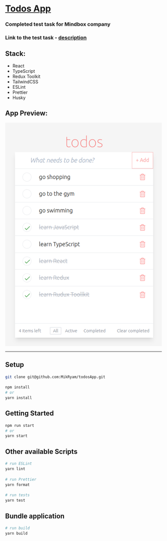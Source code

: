 # [Todos App](https://todos-app-o96h.vercel.app/)
### Completed test task for Mindbox company 

### Link to the test task - [description](https://docs.google.com/document/d/1jq5yCrQJRHaRG4TabGhDITDMteYuLWG_LjlR9HmB5ac/edit)


## Stack:
- React
- TypeScript
- Redux Toolkit
- TailwindCSS
- ESLint
- Prettier
- Husky


## App Preview:

![Todos App](./preview_images/appPreview.png "App Preview")

---

## Setup

```bash
git clone git@github.com:MikRyam/todosApp.git

npm install
# or
yarn install
```

## Getting Started

```bash
npm run start
# or
yarn start
```

## Other available Scripts

```bash
# run ESLint
yarn lint

# run Prettier
yarn format

# run tests
yarn test
```

## Bundle application

```bash
# run build
yarn build
```
